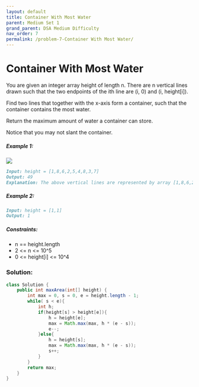 ```yaml
---
layout: default
title: Container With Most Water
parent: Medium Set 1
grand_parent: DSA Medium Difficulty
nav_order: 7
permalink: /problem-7-Container With Most Water/
---
```

# Container With Most Water
You are given an integer array height of length n. There are n vertical lines drawn such that the two endpoints of the ith line are (i, 0) and (i, height[i]).

Find two lines that together with the x-axis form a container, such that the container contains the most water.

Return the maximum amount of water a container can store.

Notice that you may not slant the container.

##### Example 1:
![](../../assets/images/ds/question_11.jpeg)
```markdown
Input: height = [1,8,6,2,5,4,8,3,7]
Output: 49
Explanation: The above vertical lines are represented by array [1,8,6,2,5,4,8,3,7]. In this case, the max area of water (blue section) the container can contain is 49.
```
##### Example 2:
```markdown
Input: height = [1,1]
Output: 1
```
##### Constraints:
* n == height.length
* 2 <= n <= 10^5
* 0 <= height[i] <= 10^4

### Solution:
```java
class Solution {
    public int maxArea(int[] height) {
        int max = 0, s = 0, e = height.length - 1;
        while( s < e){
            int h;
            if(height[s] > height[e]){
                h = height[e];
                max = Math.max(max, h * (e - s));
                e--;
            }else{
                h = height[s];
                max = Math.max(max, h * (e - s));
                s++; 
            }
        }
        return max;
    }
}
```
